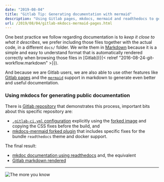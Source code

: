 ```yaml
---
date: "2019-08-04"
title: "Gitlab Tip: Generating documentation with mermaid"
description: "Using Gitlab pages, mkdocs, mermaid and readthedocs to generate cool documentation"
url: /2019/08/04/gitlab-mkdocs-mermaid-pages.html
---
```


One best practice we follow regarding documentation is to _keep it close to what it describes_, we prefer including those files together with the actual code, in a different `docs/` folder. We write them in [Markdown](https://daringfireball.net/projects/markdown/) because it is a simple and easy to understand format that is automatically rendered correctly when browsing those files in [Gitlab]({{< relref "2016-08-24-git-workflow.markdown" >}}).

And because we are Gitlab users, we are also able to use other features like [Gitlab pages](https://about.gitlab.com/product/pages/) and the [`mermaid`](https://github.com/knsv/mermaid) support in markdown to generate even better and useful documentation.

### Using mkdocs for generating public documentation

There is [Gitlab repository](https://gitlab.com/MarioCarrion/mkdocs-example) that demonstrates this process, important bits about this specific repository are:

* [`.gitlab-ci.yml` configuration](https://gitlab.com/MarioCarrion/mkdocs-example/blob/1a81c1bc03be4d1cd31d39e7b1e042a6fbb5654b/.gitlab-ci.yml#L6) explicitly using the [forked image](https://cloud.docker.com/repository/docker/mariocarrion/mkdocs-mermaid-plugin) and copying the CSS fixes before the build, and
* [mkdocs-mermaid forked plugin](https://github.com/MarioCarrion/mkdocs-mermaid-plugin) that includes specific fixes for the bundle `readthedocs` theme and docker support.

The final result:

* [mkdoc documentation using readthedocs](https://mariocarrion.gitlab.io/mkdocs-example/) and, the equivalent
* [Gitlab markdown rendered](https://gitlab.com/MarioCarrion/mkdocs-example/tree/1a81c1bc03be4d1cd31d39e7b1e042a6fbb5654b/docs)

---

![The more you know](https://media.giphy.com/media/83QtfwKWdmSEo/giphy.gif "The more you know")
